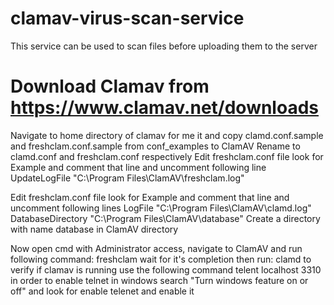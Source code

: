 # clamav-virus-scan-service
This service can be used to scan files before uploading them to the server
# Download Clamav from https://www.clamav.net/downloads
Navigate to home directory of clamav for me it and copy clamd.conf.sample and freshclam.conf.sample from conf_examples to ClamAV
Rename to clamd.conf and freshclam.conf respectively
Edit freshclam.conf file look for Example and comment that line and uncomment following line
UpdateLogFile "C:\Program Files\ClamAV\freshclam.log"

Edit freshclam.conf file look for Example and comment that line and uncomment following lines
LogFile "C:\Program Files\ClamAV\clamd.log"
DatabaseDirectory "C:\Program Files\ClamAV\database"
Create a directory with name database in ClamAV directory

Now open cmd with Administrator access, navigate to ClamAV and run following command:
freshclam
wait for it's completion then run:
clamd
to verify if clamav is running use the following command
telent localhost 3310
in order to enable telnet in windows search "Turn windows feature on or off" and look for enable telenet and enable it
